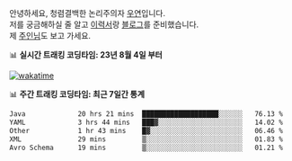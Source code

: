 안녕하세요, 청렴결백한 논리주의자 [우연](https://dev-wooyeon.github.io/quiz-app/)입니다.  
저를 궁금해하실 줄 알고 [이력서](https://ieunune.notion.site/d836ecc9172144d4b39f185b89f16a62)랑 [블로그](https://notion-blog-ieunune.vercel.app)를 준비했습니다.  
제 [주인님](https://www.instagram.com/lovely_hiru_hari_s2/)도 보고 가세요.


📊 **실시간 트래킹 코딩타임: 23년 8월 4일 부터**  

[![wakatime](https://wakatime.com/badge/user/099dd627-fdab-4072-b87a-fa91c7a76d8d.svg?style=for-the-badge)](https://wakatime.com/@099dd627-fdab-4072-b87a-fa91c7a76d8d)

📊 **주간 트래킹 코딩타임: 최근 7일간 통계**

<!--START_SECTION:waka-->

```txt
Java             20 hrs 21 mins  ███████████████████░░░░░░   76.13 %
YAML             3 hrs 44 mins   ███▓░░░░░░░░░░░░░░░░░░░░░   14.02 %
Other            1 hr 43 mins    █▓░░░░░░░░░░░░░░░░░░░░░░░   06.46 %
XML              29 mins         ▒░░░░░░░░░░░░░░░░░░░░░░░░   01.83 %
Avro Schema      19 mins         ▒░░░░░░░░░░░░░░░░░░░░░░░░   01.21 %
```

<!--END_SECTION:waka-->

<!-- ![](./profile-3d-contrib/profile-night-view.svg)-->
